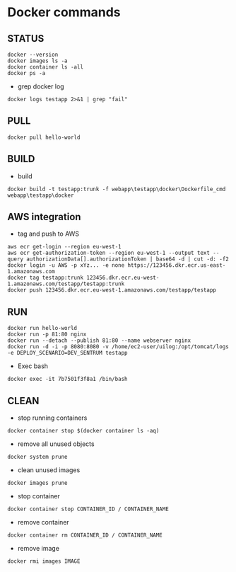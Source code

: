 # Docker commands

## STATUS
```
docker --version
docker images ls -a
docker container ls -all
docker ps -a
```

* grep docker log
```
docker logs testapp 2>&1 | grep "fail"
```

## PULL
```
docker pull hello-world
```

## BUILD 
* build
```
docker build -t testapp:trunk -f webapp\testapp\docker\Dockerfile_cmd webapp\testapp\docker
```

## AWS integration
* tag and push to AWS
```
aws ecr get-login --region eu-west-1
aws ecr get-authorization-token --region eu-west-1 --output text --query authorizationData[].authorizationToken | base64 -d | cut -d: -f2
docker login -u AWS -p xYz... -e none https://123456.dkr.ecr.us-east-1.amazonaws.com
docker tag testapp:trunk 123456.dkr.ecr.eu-west-1.amazonaws.com/testapp/testapp:trunk
docker push 123456.dkr.ecr.eu-west-1.amazonaws.com/testapp/testapp
```

## RUN
```
docker run hello-world
docker run -p 81:80 nginx
docker run --detach --publish 81:80 --name webserver nginx
docker run -d -i -p 8080:8080 -v /home/ec2-user/uilog:/opt/tomcat/logs -e DEPLOY_SCENARIO=DEV_SENTRUM testapp
```

* Exec bash
```
docker exec -it 7b7501f3f8a1 /bin/bash
```

## CLEAN
* stop running containers
```
docker container stop $(docker container ls -aq)
```
* remove all unused objects
```
docker system prune
```
* clean unused images
```
docker images prune
```
* stop container
```
docker container stop CONTAINER_ID / CONTAINER_NAME
```
* remove container
```
docker container rm CONTAINER_ID / CONTAINER_NAME
```
* remove image
```
docker rmi images IMAGE
```
